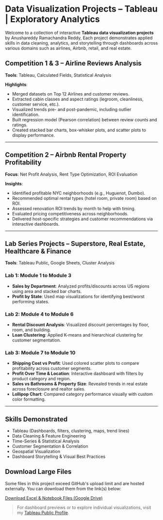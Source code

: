 # Data Visualization Projects – Tableau | Exploratory Analytics

Welcome to a collection of interactive **Tableau data visualization projects** by Anushareddy Ramachandra Reddy, Each project demonstrates applied skills in data cleaning, analytics, and storytelling through dashboards across various domains such as airlines, Airbnb, retail, and real estate.

## Competition 1 & 3 – Airline Reviews Analysis

**Tools**: Tableau, Calculated Fields, Statistical Analysis

**Highlights**:
- Merged datasets on Top 12 Airlines and customer reviews.
- Extracted cabin classes and aspect ratings (legroom, cleanliness, customer service, etc.).
- Visualized trends pre- and post-pandemic, including outlier identification.
- Built regression model (Pearson correlation) between review counts and ratings.
- Created stacked bar charts, box-whisker plots, and scatter plots to display performance.

---

## Competition 2 – Airbnb Rental Property Profitability

**Focus**: Net Profit Analysis, Rent Type Optimization, ROI Evaluation

**Insights**:
- Identified profitable NYC neighborhoods (e.g., Huguenot, Dumbo).
- Recommended optimal rental types (hotel room, private room) based on ROI.
- Assessed renovation ROI trends by month to help with timing.
- Evaluated pricing competitiveness across neighborhoods.
- Delivered host-specific strategies and customer recommendations via interactive dashboards.

---

## Lab Series Projects – Superstore, Real Estate, Healthcare & Finance

**Tools**: Tableau Public, Google Sheets, Cluster Analysis

### Lab 1: Module 1 to Module 3
- **Sales by Department**: Analyzed profits/discounts across US regions using area and stacked bar charts.
- **Profit by State**: Used map visualizations for identifying best/worst performing states.

### Lab 2: Module 4 to Module 6
- **Rental Discount Analysis**: Visualized discount percentages by floor, room, and building.
- **Loan Clustering**: Applied K-means and hierarchical clustering for customer segmentation.

### Lab 3: Module 7 to Module 10
- **Shipping Cost vs Profit**: Used colored scatter plots to compare profitability across customer segments.
- **Profit Over Time & Location**: Interactive dashboard with filters by product category and region.
- **Sales vs Bathrooms & Property Size**: Revealed trends in real estate across foreclosure and realtor sales.
- **Lollipop Chart**: Compared category performance visually with custom color formatting.

---

## Skills Demonstrated

- Tableau (Dashboards, filters, clustering, maps, trend lines)
- Data Cleaning & Feature Engineering
- Time-Series & Statistical Analysis
- Customer Segmentation & Correlation
- Geospatial Visualization
- Dashboard Storytelling & Visual Best Practices

## Download Large Files
Some files in this project exceed GitHub's upload limit and are hosted externally. You can download them from the link(s) below:

[ Download Excel & Notebook Files (Google Drive)](https://drive.google.com/drive/folders/1H3DUj7xRQQa_F_FsBLm8-ErR5IQD_0Ar?usp=drive_link)

> For dashboard previews or to explore individual visualizations, visit my [Tableau Public Profile](https://github.com/Anusharreddy).


